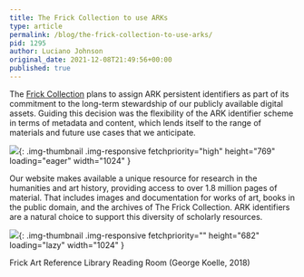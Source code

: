 ```yaml
---
title: The Frick Collection to use ARKs
type: article
permalink: /blog/the-frick-collection-to-use-arks/
pid: 1295
author: Luciano Johnson
original_date: 2021-12-08T21:49:56+00:00
published: true
---
```


The [Frick Collection] plans to assign ARK persistent identifiers as part of
its commitment to the long-term stewardship of our publicly available digital
assets. Guiding this decision was the flexibility of the ARK identifier scheme
in terms of metadata and content, which lends itself to the range of materials
and future use cases that we anticipate.

![][1]{: .img-thumbnail .img-responsive fetchpriority="high" height="769" loading="eager" width="1024" }

Our website makes available a unique resource for research in the humanities
and art history, providing access to over 1.8 million pages of material. That
includes images and documentation for works of art, books in the public
domain, and the archives of The Frick Collection. ARK identifiers are a
natural choice to support this diversity of scholarly resources.

![][2]{: .img-thumbnail .img-responsive fetchpriority="" height="682" loading="lazy" width="1024" }

Frick Art Reference Library Reading Room (George Koelle, 2018)

[Frick Collection]: http://digitalcollections.frick.org/
[1]: ../../assets/images/posts/2021-12-08-the-frick-collection-to-use-arks/screencapture-digitalcollections-frick-org-2021-09-22-12_08_46-2048x1538.png
[2]: ../../assets/images/posts/2021-12-08-the-frick-collection-to-use-arks/Frick-Art-Reference-Library-Reading-Room-Photographer-George-Koelle-2018.jpg
